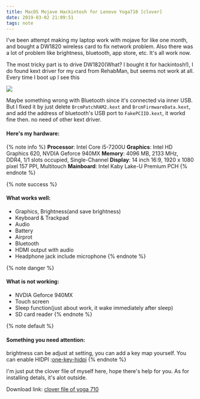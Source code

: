 ```yaml
---
title: MacOS Mojave Hackintosh for Lenovo Yoga710 [clover]
date: 2019-03-02 21:09:51
tags: note
---
```

I've been attempt making my laptop work with mojave for like one month, and bought a DW1820 wireless card to fix network problem.  Also there was a lot of problem like brightness, bluetooth, app store, etc. It's all work now.
<!--more-->

The most tricky part is to drive DW1820(What? I bought it for hackintosh!), I do found kext driver for my card from RehabMan, but seems not work at all. Every time I boot up I see this

![](https://xiaoxx.oss-cn-beijing.aliyuncs.com/blog-img/hackintosh-of-yoga710/error1.jpg)

Maybe something wrong with Bluetooth since it's connected via inner USB. But I fixed it by just delete `BrcmPatchRAM2.kext` and `BrcmFirmwareData.kext`, and add the address of bluetooth's USB port to `FakePCIID.kext`, it workd fine then. no  need of other kext driver.

#### Here's my hardware:
{% note info %}
**Processor**: Intel Core i5-7200U
**Graphics**: Intel HD Graphics 620, NVDIA Geforce 940MX
**Memory**: 4096 MB, 2133 MHz, DDR4, 1/1 slots occupied, Single-Channel
**Display**: 14 inch 16:9, 1920 x 1080 pixel 157 PPI, Multitouch
**Mainboard**: Intel Kaby Lake-U Premium PCH
{% endnote %}

{% note success %}
#### What works well:
- Graphics, Brightness(and save brightness)
- Keyboard & Trackpad
- Audio
- Battery
- Airprot
- Bluetooth
- HDMI output with audio
- Headphone jack include microphone
{% endnote %}

{% note danger %}
#### What is not working:
- NVDIA Geforce 940MX
- Touch screen
- Sleep function(just about work, it wake immediately after sleep)
- SD card reader
{% endnote %}

{% note default %}
#### Something you need attention:
brightness can be adjust at setting, you can add a key map yourself.
You can enable HIDPI :[one-key-hidpi](https://github.com/xzhih/one-key-hidpi)
{% endnote %}

I'm just put the clover file of myself here, hope there's help for you. As for installing detals, it's alot outside.

Download link: [clover file of yoga 710](CLOVER.zip)
